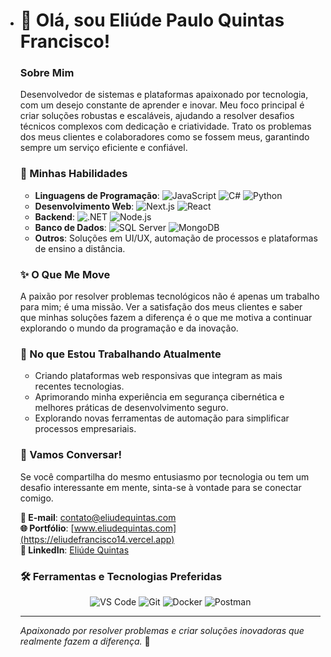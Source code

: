 - # 👋 Olá, sou Eliúde Paulo Quintas Francisco!

  ### Sobre Mim

  Desenvolvedor de sistemas e plataformas apaixonado por tecnologia, com um desejo constante de aprender e inovar. Meu foco principal é criar soluções robustas e escaláveis, ajudando a resolver desafios técnicos complexos com dedicação e criatividade. Trato os problemas dos meus clientes e colaboradores como se fossem meus, garantindo sempre um serviço eficiente e confiável.

  ### 🚀 Minhas Habilidades

  - **Linguagens de Programação**: ![JavaScript](https://img.shields.io/badge/JavaScript-F7DF1E?logo=javascript&logoColor=black) ![C#](https://img.shields.io/badge/C%23-239120?logo=c-sharp&logoColor=white) ![Python](https://img.shields.io/badge/Python-3776AB?logo=python&logoColor=white)
  - **Desenvolvimento Web**: ![Next.js](https://img.shields.io/badge/Next.js-000000?logo=nextdotjs&logoColor=white) ![React](https://img.shields.io/badge/React-61DAFB?logo=react&logoColor=black)
  - **Backend**: ![.NET](https://img.shields.io/badge/.NET-512BD4?logo=dotnet&logoColor=white) ![Node.js](https://img.shields.io/badge/Node.js-339933?logo=nodedotjs&logoColor=white)
  - **Banco de Dados**: ![SQL Server](https://img.shields.io/badge/SQL%20Server-CC2927?logo=microsoft-sql-server&logoColor=white) ![MongoDB](https://img.shields.io/badge/MongoDB-47A248?logo=mongodb&logoColor=white)
  - **Outros**: Soluções em UI/UX, automação de processos e plataformas de ensino a distância.
  
  ### ✨ O Que Me Move

  A paixão por resolver problemas tecnológicos não é apenas um trabalho para mim; é uma missão. Ver a satisfação dos meus clientes e saber que minhas soluções fazem a diferença é o que me motiva a continuar explorando o mundo da programação e da inovação.

  ### 🌱 No que Estou Trabalhando Atualmente

  - Criando plataformas web responsivas que integram as mais recentes tecnologias.
  - Aprimorando minha experiência em segurança cibernética e melhores práticas de desenvolvimento seguro.
  - Explorando novas ferramentas de automação para simplificar processos empresariais.
  
  ### 💬 Vamos Conversar!

  Se você compartilha do mesmo entusiasmo por tecnologia ou tem um desafio interessante em mente, sinta-se à vontade para se conectar comigo.

  **📧 E-mail**: [contato@eliudequintas.com](mailto:eliudepauloquintasf@gmail.com)  
  **🌐 Portfólio**: [www.eliudequintas.com](https://eliudefrancisco14.vercel.app)  
  **💼 LinkedIn**: [Eliúde Quintas](https://linkedin.com/in/eliude-quintas-francisco-7b2347252)
  
  ### 🛠️ Ferramentas e Tecnologias Preferidas

  <div align="center">
    <img src="https://img.shields.io/badge/Visual%20Studio%20Code-0078D4?logo=visual-studio-code&logoColor=white" alt="VS Code"/>
    <img src="https://img.shields.io/badge/Git-F05032?logo=git&logoColor=white" alt="Git"/>
    <img src="https://img.shields.io/badge/Docker-2496ED?logo=docker&logoColor=white" alt="Docker"/>
    <img src="https://img.shields.io/badge/Postman-FF6C37?logo=postman&logoColor=white" alt="Postman"/>
  </div>
  
  

  ---

  *Apaixonado por resolver problemas e criar soluções inovadoras que realmente fazem a diferença.* 🌟
